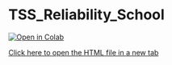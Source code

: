 # TSS_Reliability_School
[![Open in Colab](https://colab.research.google.com/assets/colab-badge.svg)](https://colab.research.google.com/github/hamidmousavi0/TSS_Reliability_School/blob/main/Reliability.ipynb)

<a href="https://hamidmousavi0.github.io/TSS_Reliability_School/Reliability.slides.html/" target="_blank">Click here to open the HTML file in a new tab</a>

